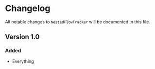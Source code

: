 # Changelog

All notable changes to `NestedFlowTracker` will be documented in this file.

## Version 1.0

### Added
- Everything
